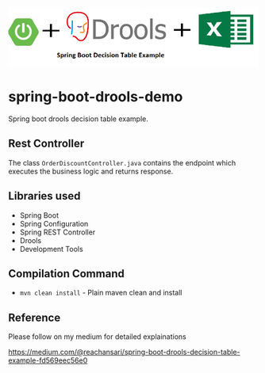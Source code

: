 ![](./img/header.png)

# spring-boot-drools-demo
Spring boot drools decision table example.

## Rest Controller
The class `OrderDiscountController.java` contains the endpoint which executes the business logic and returns response.


## Libraries used
- Spring Boot
- Spring Configuration
- Spring REST Controller
- Drools
- Development Tools

	
## Compilation Command
- `mvn clean install` - Plain maven clean and install

## Reference
Please follow on my medium for detailed explainations

https://medium.com/@reachansari/spring-boot-drools-decision-table-example-fd569eec56e0